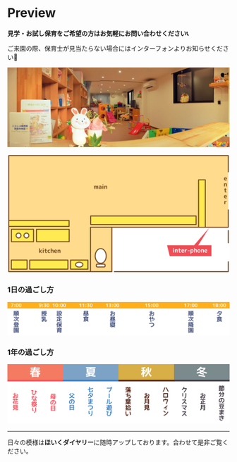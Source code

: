 # Preview

**見学・お試し保育をご希望の方はお気軽にお問い合わせください📞**

ご来園の際、保育士が見当たらない場合にはインターフォンよりお知らせください🙇

![as?fetch=bloburl](../image/room.2.jpg)

![as?fetch=hast](../svg/preview.room.svg)

### 1日の過ごし方

![as?fetch=hast](../svg/preview.day.svg)

<!-- 空いている時間帯は主に遊んでいます。季節感のある遊びなど、その時々に応じてする遊びが決まります。また、お散歩に出かけることも多いです。 -->

<!-- ### 定番のお散歩コース Google My Map

* oge
  * 風がいい
* few
  * 遊具が充実している -->

### 1年の過ごし方

![as?fetch=hast](../svg/preview.year.svg)
<!-- ![as?fetch=bloburl&className=preview_square](../image/preview.spring.jpg)
![as?fetch=bloburl&className=preview_square](../image/preview.summer.jpg)
![as?fetch=bloburl&className=preview_square](../image/preview.fall.jpg)
![as?fetch=bloburl&className=preview_square](../image/preview.winter.jpg) -->

<!-- #### [🌏地図🏃](https://drive.google.com/open?id=183-KK2iIdtZssIV-K_zXllTHb5YFmec4&usp=sharing)

↑お散歩に利用する街のお気に入りスポットをまとめています。(随時更新) -->

***

日々の模様は**ほいくダイヤリー**に随時アップしております。合わせて是非ご覧ください。